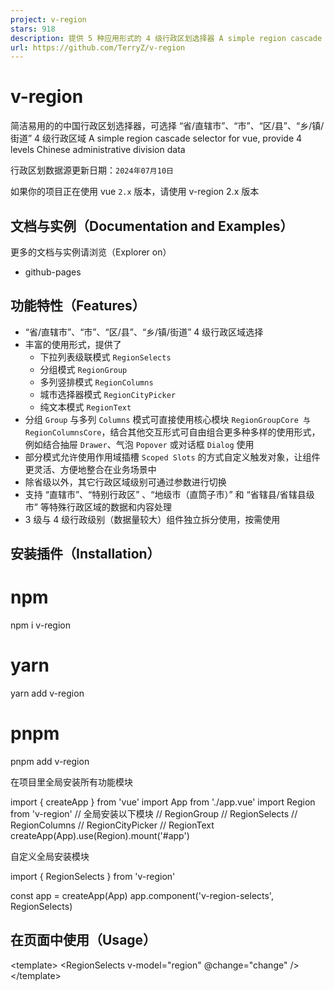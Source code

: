 ```yaml
---
project: v-region
stars: 918
description: 提供 5 种应用形式的 4 级行政区划选择器 A simple region cascade selector, provide 4 levels Chinese administrative division data
url: https://github.com/TerryZ/v-region
---
```


v-region
========

简洁易用的的中国行政区划选择器，可选择 “省/直辖市”、“市”、“区/县”、“乡/镇/街道” 4 级行政区域 A simple region cascade selector for vue, provide 4 levels Chinese administrative division data

行政区划数据源更新日期：`2024年07月10日`

如果你的项目正在使用 vue `2.x` 版本，请使用 v-region 2.x 版本

文档与实例（Documentation and Examples）
---------------------------------

更多的文档与实例请浏览（Explorer on）

-   github-pages

功能特性（Features）
--------------

-   “省/直辖市”、“市”、“区/县”、“乡/镇/街道” 4 级行政区域选择
-   丰富的使用形式，提供了
    -   下拉列表级联模式 `RegionSelects`
    -   分组模式 `RegionGroup`
    -   多列竖排模式 `RegionColumns`
    -   城市选择器模式 `RegionCityPicker`
    -   纯文本模式 `RegionText`
-   分组 `Group` 与多列 `Columns` 模式可直接使用核心模块 `RegionGroupCore 与 RegionColumnsCore`，结合其他交互形式可自由组合更多种多样的使用形式，例如结合抽屉 `Drawer`、气泡 `Popover` 或对话框 `Dialog` 使用
-   部分模式允许使用作用域插槽 `Scoped Slots` 的方式自定义触发对象，让组件更灵活、方便地整合在业务场景中
-   除省级以外，其它行政区域级别可通过参数进行切换
-   支持 “直辖市”、“特别行政区” 、“地级市（直筒子市）” 和 “省辖县/省辖县级市” 等特殊行政区域的数据和内容处理
-   3 级与 4 级行政级别（数据量较大）组件独立拆分使用，按需使用

安装插件（Installation）
------------------

# npm
npm i v-region
# yarn
yarn add v-region
# pnpm
pnpm add v-region

在项目里全局安装所有功能模块

import { createApp } from 'vue'
import App from './app.vue'
import Region from 'v-region'
// 全局安装以下模块
// RegionGroup
// RegionSelects
// RegionColumns
// RegionCityPicker
// RegionText
createApp(App).use(Region).mount('#app')

自定义全局安装模块

import { RegionSelects } from 'v-region'

const app \= createApp(App)
app.component('v-region-selects', RegionSelects)

在页面中使用（Usage）
-------------

<template\>
  <RegionSelects
    v-model\="region"
    @change\="change"
  />
</template\>
<script setup lang="ts">
import { ref } from 'vue'
import { RegionSelects } from 'v-region'
import type { RegionValues, RegionModel } from 'v-region'
const region \= ref<RegionValues\>({
  province: '350000',
  city: '350100',
  area: '350104',
  town: '350104008'
})
function change (data: RegionModel): void {
  console.log(data)
}
</script\>

数据源（Data Source）
----------------

Region data come from repo: mumuy/data\_location

> **原仓库数据说明** 省、市、区数据来自于民政局、国务院公告、国家统计局，确保及时更新和权威； 街道(镇、乡)数据由于数据庞大，各地各级之前公函较多，无法保证及时有效（最新数据2016年7月31日）； 数据是以行政区为单位的行政区划数据。行政管理区与行政区存在重合，不予收录; (行政管理区通常包含:\*\*\*经济特区/经济开发区/高新区/新区/工业区；亦有部分行政管理区升为行政区，需加以区分)

Star数趋势（Stargazers over time）
-----------------------------

Activity
========

License
-------
